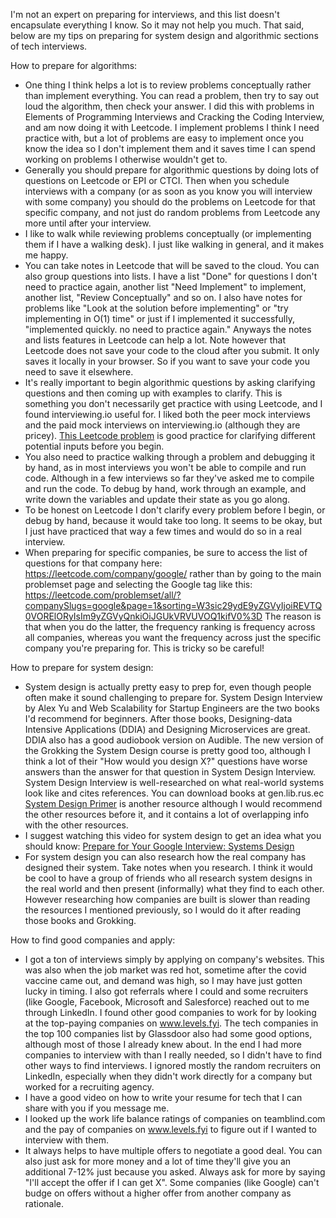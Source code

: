 I'm not an expert on preparing for interviews, and this list doesn't encapsulate everything I know. So it may not help you much.
That said, below are my tips on preparing for system design and algorithmic sections of tech interviews.

How to prepare for algorithms:
* One thing I think helps a lot is to review problems conceptually rather than implement everything. You can read a
  problem, then try to say out loud the algorithm, then check your answer. I did this with problems in Elements of Programming
  Interviews and Cracking the Coding Interview, and am now doing it with Leetcode. I implement problems I think I need practice
  with, but a lot of problems are easy to implement once you know the idea so I don't implement them and it saves time I can spend
  working on problems I otherwise wouldn't get to.
* Generally you should prepare for algorithmic questions by doing lots of questions on Leetcode or EPI or CTCI. Then when
  you schedule interviews with a company (or as soon as you know you will interview with some company) you should do the
  problems on Leetcode for that specific company, and not just do random problems from Leetcode any more until after your interview.
* I like to walk while reviewing problems conceptually (or implementing them if I have a walking desk). I just like walking in general, and it makes me happy.
* You can take notes in Leetcode that will be saved to the cloud. You can also group questions into lists. I have a list "Done"
  for questions I don't need to practice again, another list "Need Implement" to implement, another list, "Review Conceptually"
  and so on. I also have notes for problems like "Look at the solution before implementing" or "try implementing in O(1) time"
  or just if I implemented it successfully, "implemented quickly. no need to practice again." Anyways the notes and lists
  features in Leetcode can help a lot. Note however that Leetcode does not save your code to the cloud after you submit.
  It only saves it locally in your browser. So if you want to save your code you need to save it elsewhere.
* It's really important to begin algorithmic questions by asking clarifying questions and then coming up with examples to clarify.
  This is something you don't necessarily get practice with using Leetcode, and I found interviewing.io useful for. I liked
  both the peer mock interviews and the paid mock interviews on interviewing.io (although they are pricey). [This Leetcode problem](https://leetcode.com/problems/powx-n/)
  is good practice for clarifying different potential inputs before you begin.
* You also need to practice walking through a problem and debugging it by hand, as in most interviews you won't be able to compile and run code. 
  Although in a few interviews so far they've asked me to compile and run the code. To debug by hand, work through an 
  example, and write down the variables and update their state as you go along.
* To be honest on Leetcode I don't clarify every problem before I begin, or debug by hand, because it would take too long.
  It seems to be okay, but I just have practiced that way a few times and would do so in a real interview.
* When preparing for specific companies, be sure to access the list of questions for that company here: https://leetcode.com/company/google/
  rather than by going to the main problemset page and selecting the Google tag like this: https://leetcode.com/problemset/all/?companySlugs=google&page=1&sorting=W3sic29ydE9yZGVyIjoiREVTQ0VORElORyIsIm9yZGVyQnkiOiJGUkVRVUVOQ1kifV0%3D
  The reason is that when you do the latter, the frequency ranking is frequency across all companies, whereas you want
  the frequency across just the specific company you're preparing for. This is tricky so be careful!

How to prepare for system design:
* System design is actually pretty easy to prep for, even though people often make it sound challenging to prepare for.
  System Design Interview by Alex Yu and Web Scalability for Startup Engineers are the two books I'd recommend for beginners.
  After those books, Designing-data Intensive Applications (DDIA) and Designing Microservices are great. DDIA also has a good audiobook version on Audible.
  The new version of the Grokking the System Design course is pretty good too, although I think a lot of their 
  "How would you design X?" questions have worse answers than the answer for that question in System Design Interview. 
  System Design Interview is well-researched on what real-world systems look like and cites references. You can download
  books at gen.lib.rus.ec [System Design Primer](https://github.com/donnemartin/system-design-primer) is another resource
  although I would recommend the other resources before it, and it contains a lot of overlapping info with the other resources.
* I suggest watching this video for system design to get an idea what you should know: [Prepare for Your Google Interview: Systems Design](https://youtu.be/Gg318hR5JY0)
* For system design you can also research how the real company has designed their system. Take notes when you research.
  I think it would be cool to have a group of friends who all research system designs in the real world and then present
  (informally) what they find to each other. However researching how companies are built is slower than reading the resources
  I mentioned previously, so I would do it after reading those books and Grokking.

How to find good companies and apply:
* I got a ton of interviews simply by applying on company's websites. This was also when the job market was red hot, sometime
  after the covid vaccine came out, and demand was high, so I may have just gotten lucky in timing. I also got referrals where I could and some recruiters
  (like Google, Facebook, Microsoft and Salesforce) reached out to me through LinkedIn. I found other good companies to work
  for by looking at the top-paying companies on www.levels.fyi. The tech companies in the top 100 companies list by Glassdoor
  also had some good options, although most of those I already knew about. In the end I had more companies to interview with
  than I really needed, so I didn't have to find other ways to find interviews. I ignored mostly the random recruiters on LinkedIn,
  especially when they didn't work directly for a company but worked for a recruiting agency.
* I have a good video on how to write your resume for tech that I can share with you if you message me.
* I looked up the work life balance ratings of companies on teamblind.com and the pay of companies on www.levels.fyi to
  figure out if I wanted to interview with them.
* It always helps to have multiple offers to negotiate a good deal. You can also just ask for more money and a lot of time they'll give
  you an additional 7-12% just because you asked. Always ask for more by saying "I'll accept the offer if I can get X".
  Some companies (like Google) can't budge on offers without a higher offer from another company as rationale.
